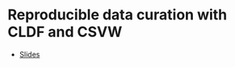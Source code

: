 # Reproducible data curation with CLDF and CSVW

* [Slides](https://pad.gwdg.de/p/SyjqSwNWL?print-pdf#/)


